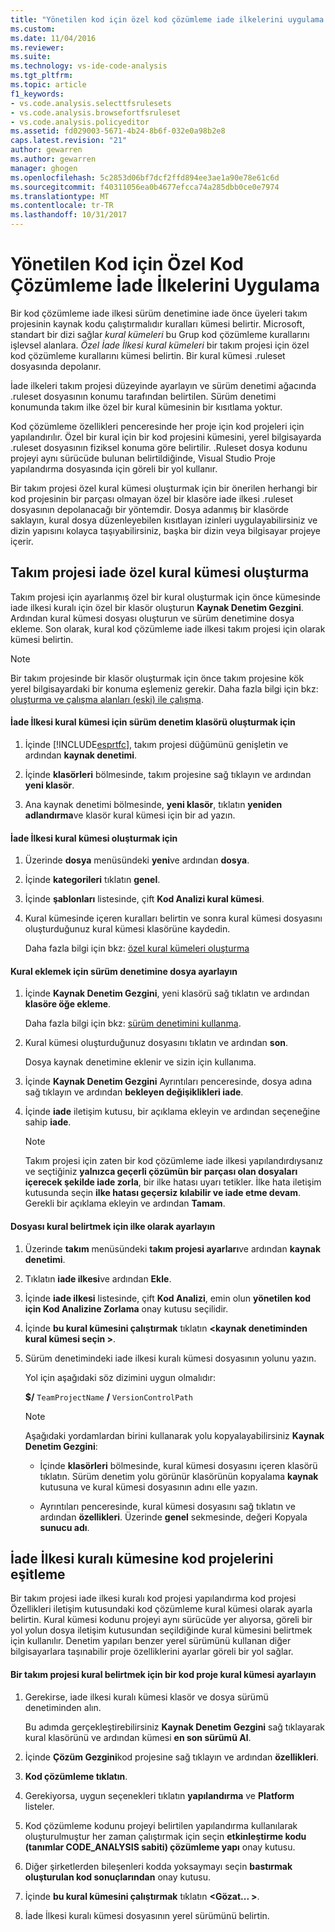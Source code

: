 ```yaml
---
title: "Yönetilen kod için özel kod çözümleme iade ilkelerini uygulama | Microsoft Docs"
ms.custom: 
ms.date: 11/04/2016
ms.reviewer: 
ms.suite: 
ms.technology: vs-ide-code-analysis
ms.tgt_pltfrm: 
ms.topic: article
f1_keywords:
- vs.code.analysis.selecttfsrulesets
- vs.code.analysis.browsefortfsruleset
- vs.code.analysis.policyeditor
ms.assetid: fd029003-5671-4b24-8b6f-032e0a98b2e8
caps.latest.revision: "21"
author: gewarren
ms.author: gewarren
manager: ghogen
ms.openlocfilehash: 5c2853d06bf7dcf2ffd894ee3ae1a90e78e61c6d
ms.sourcegitcommit: f40311056ea0b4677efcca74a285dbb0ce0e7974
ms.translationtype: MT
ms.contentlocale: tr-TR
ms.lasthandoff: 10/31/2017
---
```

# <a name="implementing-custom-code-analysis-check-in-policies-for-managed-code"></a>Yönetilen Kod için Özel Kod Çözümleme İade İlkelerini Uygulama
Bir kod çözümleme iade ilkesi sürüm denetimine iade önce üyeleri takım projesinin kaynak kodu çalıştırmalıdır kuralları kümesi belirtir. Microsoft, standart bir dizi sağlar *kural kümeleri* bu Grup kod çözümleme kurallarını işlevsel alanlara. *Özel İade İlkesi kural kümeleri* bir takım projesi için özel kod çözümleme kurallarını kümesi belirtin. Bir kural kümesi .ruleset dosyasında depolanır.  
  
 İade ilkeleri takım projesi düzeyinde ayarlayın ve sürüm denetimi ağacında .ruleset dosyasının konumu tarafından belirtilen. Sürüm denetimi konumunda takım ilke özel bir kural kümesinin bir kısıtlama yoktur.  
  
 Kod çözümleme özellikleri penceresinde her proje için kod projeleri için yapılandırılır. Özel bir kural için bir kod projesini kümesini, yerel bilgisayarda .ruleset dosyasının fiziksel konuma göre belirtilir. .Ruleset dosya kodunu projeyi aynı sürücüde bulunan belirtildiğinde, Visual Studio Proje yapılandırma dosyasında için göreli bir yol kullanır.  
  
 Bir takım projesi özel kural kümesi oluşturmak için bir önerilen herhangi bir kod projesinin bir parçası olmayan özel bir klasöre iade ilkesi .ruleset dosyasının depolanacağı bir yöntemdir. Dosya adanmış bir klasörde saklayın, kural dosya düzenleyebilen kısıtlayan izinleri uygulayabilirsiniz ve dizin yapısını kolayca taşıyabilirsiniz, başka bir dizin veya bilgisayar projeye içerir.  
  
## <a name="creating-the-team-project-custom-check-in-rule-set"></a>Takım projesi iade özel kural kümesi oluşturma  
 Takım projesi için ayarlanmış özel bir kural oluşturmak için önce kümesinde iade ilkesi kuralı için özel bir klasör oluşturun **Kaynak Denetim Gezgini**. Ardından kural kümesi dosyası oluşturun ve sürüm denetimine dosya ekleme. Son olarak, kural kod çözümleme iade ilkesi takım projesi için olarak kümesi belirtin.  
  
> [!NOTE]
>  Bir takım projesinde bir klasör oluşturmak için önce takım projesine kök yerel bilgisayardaki bir konuma eşlemeniz gerekir. Daha fazla bilgi için bkz: [oluşturma ve çalışma alanları (eski) ile çalışma](http://msdn.microsoft.com/en-us/db4d5692-179a-44fe-ad31-0c1c900c9cb2).  
  
#### <a name="to-create-the-version-control-folder-for-the-check-in-policy-rule-set"></a>İade İlkesi kural kümesi için sürüm denetim klasörü oluşturmak için  
  
1.  İçinde [!INCLUDE[esprtfc](../code-quality/includes/esprtfc_md.md)], takım projesi düğümünü genişletin ve ardından **kaynak denetimi**.  
  
2.  İçinde **klasörleri** bölmesinde, takım projesine sağ tıklayın ve ardından **yeni klasör**.  
  
3.  Ana kaynak denetimi bölmesinde, **yeni klasör**, tıklatın **yeniden adlandırma**ve klasör kural kümesi için bir ad yazın.  
  
#### <a name="to-create-the-check-in-policy-rule-set"></a>İade İlkesi kural kümesi oluşturmak için  
  
1.  Üzerinde **dosya** menüsündeki **yeni**ve ardından **dosya**.  
  
2.  İçinde **kategorileri** tıklatın **genel**.  
  
3.  İçinde **şablonları** listesinde, çift **Kod Analizi kural kümesi**.  
  
4.  Kural kümesinde içeren kuralları belirtin ve sonra kural kümesi dosyasını oluşturduğunuz kural kümesi klasörüne kaydedin.  
  
     Daha fazla bilgi için bkz: [özel kural kümeleri oluşturma](../code-quality/creating-custom-code-analysis-rule-sets.md)  
  
#### <a name="to-add-the-rule-set-file-to-version-control"></a>Kural eklemek için sürüm denetimine dosya ayarlayın  
  
1.  İçinde **Kaynak Denetim Gezgini**, yeni klasörü sağ tıklatın ve ardından **klasöre öğe ekleme**.  
  
     Daha fazla bilgi için bkz: [sürüm denetimini kullanma](http://msdn.microsoft.com/Library/33267cee-fe5f-4aa3-b2cd-6d22ceace314).  
  
2.  Kural kümesi oluşturduğunuz dosyasını tıklatın ve ardından **son**.  
  
     Dosya kaynak denetimine eklenir ve sizin için kullanıma.  
  
3.  İçinde **Kaynak Denetim Gezgini** Ayrıntıları penceresinde, dosya adına sağ tıklayın ve ardından **bekleyen değişiklikleri iade**.  
  
4.  İçinde **iade** iletişim kutusu, bir açıklama ekleyin ve ardından seçeneğine sahip **iade**.  
  
    > [!NOTE]
    >  Takım projesi için zaten bir kod çözümleme iade ilkesi yapılandırdıysanız ve seçtiğiniz **yalnızca geçerli çözümün bir parçası olan dosyaları içerecek şekilde iade zorla**, bir ilke hatası uyarı tetikler. İlke hata iletişim kutusunda seçin **ilke hatası geçersiz kılabilir ve iade etme devam**. Gerekli bir açıklama ekleyin ve ardından **Tamam**.  
  
#### <a name="to-specify-the-rule-set-file-as-the-check-in-policy"></a>Dosyası kural belirtmek için ilke olarak ayarlayın  
  
1.  Üzerinde **takım** menüsündeki **takım projesi ayarları**ve ardından **kaynak denetimi**.  
  
2.  Tıklatın **iade ilkesi**ve ardından **Ekle**.  
  
3.  İçinde **iade ilkesi** listesinde, çift **Kod Analizi**, emin olun **yönetilen kod için Kod Analizine Zorlama** onay kutusu seçilidir.  
  
4.  İçinde **bu kural kümesini çalıştırmak** tıklatın  **\<kaynak denetiminden kural kümesi seçin >**.  
  
5.  Sürüm denetimindeki iade ilkesi kuralı kümesi dosyasının yolunu yazın.  
  
     Yol için aşağıdaki söz dizimini uygun olmalıdır:  
  
     **$/** `TeamProjectName` **/** `VersionControlPath`  
  
    > [!NOTE]
    >  Aşağıdaki yordamlardan birini kullanarak yolu kopyalayabilirsiniz **Kaynak Denetim Gezgini**:  
  
    -   İçinde **klasörleri** bölmesinde, kural kümesi dosyasını içeren klasörü tıklatın. Sürüm denetim yolu görünür klasörünün kopyalama **kaynak** kutusuna ve kural kümesi dosyasının adını elle yazın.  
  
    -   Ayrıntıları penceresinde, kural kümesi dosyasını sağ tıklatın ve ardından **özellikleri**. Üzerinde **genel** sekmesinde, değeri Kopyala **sunucu adı**.  
  
## <a name="synchronizing-code-projects-to-the-check-in-policy-rule-set"></a>İade İlkesi kuralı kümesine kod projelerini eşitleme  
 Bir takım projesi iade ilkesi kuralı kod projesi yapılandırma kod projesi Özellikleri iletişim kutusundaki kod çözümleme kural kümesi olarak ayarla belirtin. Kural kümesi kodunu projeyi aynı sürücüde yer alıyorsa, göreli bir yol yolun dosya iletişim kutusundan seçildiğinde kural kümesini belirtmek için kullanılır. Denetim yapıları benzer yerel sürümünü kullanan diğer bilgisayarlara taşınabilir proje özelliklerini ayarlar göreli bir yol sağlar.  
  
#### <a name="to-specify-a-team-project-rule-set-as-the-rule-set-of-a-code-project"></a>Bir takım projesi kural belirtmek için bir kod proje kural kümesi ayarlayın  
  
1.  Gerekirse, iade ilkesi kuralı kümesi klasör ve dosya sürümü denetiminden alın.  
  
     Bu adımda gerçekleştirebilirsiniz **Kaynak Denetim Gezgini** sağ tıklayarak kural klasörünü ve ardından kümesi **en son sürümü Al**.  
  
2.  İçinde **Çözüm Gezgini**kod projesine sağ tıklayın ve ardından **özellikleri**.  
  
3.  **Kod çözümleme tıklatın**.  
  
4.  Gerekiyorsa, uygun seçenekleri tıklatın **yapılandırma** ve **Platform** listeler.  
  
5.  Kod çözümleme kodunu projeyi belirtilen yapılandırma kullanılarak oluşturulmuştur her zaman çalıştırmak için seçin **etkinleştirme kodu (tanımlar CODE_ANALYSIS sabiti) çözümleme yapı** onay kutusu.  
  
6.  Diğer şirketlerden bileşenleri kodda yoksaymayı seçin **bastırmak oluşturulan kod sonuçlarından** onay kutusu.  
  
7.  İçinde **bu kural kümesini çalıştırmak** tıklatın  **\<Gözat... >**.  
  
8.  İade İlkesi kuralı kümesi dosyasının yerel sürümünü belirtin.